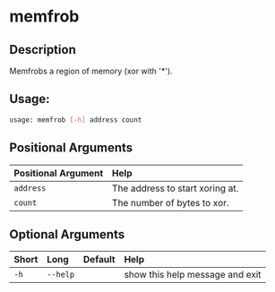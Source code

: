



# memfrob

## Description


Memfrobs a region of memory (xor with '*').
## Usage:


```bash
usage: memfrob [-h] address count

```
## Positional Arguments

|Positional Argument|Help|
| :--- | :--- |
|`address`|The address to start xoring at.|
|`count`|The number of bytes to xor.|

## Optional Arguments

|Short|Long|Default|Help|
| :--- | :--- | :--- | :--- |
|`-h`|`--help`||show this help message and exit|
